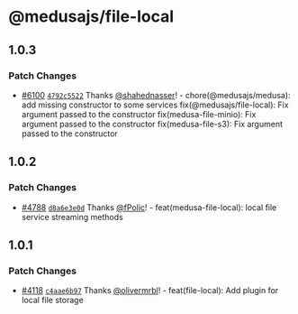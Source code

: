# @medusajs/file-local

## 1.0.3

### Patch Changes

- [#6100](https://github.com/medusajs/medusa/pull/6100) [`4792c5522`](https://github.com/medusajs/medusa/commit/4792c552269c147d3c07da49a175e9038f9260a8) Thanks [@shahednasser](https://github.com/shahednasser)! - chore(@medusajs/medusa): add missing constructor to some services
  fix(@medusajs/file-local): Fix argument passed to the constructor
  fix(medusa-file-minio): Fix argument passed to the constructor
  fix(medusa-file-s3): Fix argument passed to the constructor

## 1.0.2

### Patch Changes

- [#4788](https://github.com/medusajs/medusa/pull/4788) [`d8a6e3e0d`](https://github.com/medusajs/medusa/commit/d8a6e3e0d8a86aba7209f4a767cd08ebe3e49c26) Thanks [@fPolic](https://github.com/fPolic)! - feat(medusa-file-local): local file service streaming methods

## 1.0.1

### Patch Changes

- [#4118](https://github.com/medusajs/medusa/pull/4118) [`c4aae6b97`](https://github.com/medusajs/medusa/commit/c4aae6b976d1983e89a3a133d0a73f073fa65cdb) Thanks [@olivermrbl](https://github.com/olivermrbl)! - feat(file-local): Add plugin for local file storage
